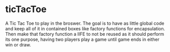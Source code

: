 # ticTacToe


A Tic Tac Toe to play in the broswer. The goal is to have as little global code and keep all of it in contained boxes like factory functions for encapsulation. Then make that factory function a IIFE to not be reused as it should perform its one purpose, having two players play a game until game ends in either win or draw.
